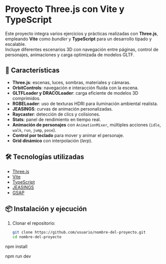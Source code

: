 # Proyecto Three.js con Vite y TypeScript

Este proyecto integra varios ejercicios y prácticas realizadas con **Three.js**, empleando **Vite** como *bundler* y **TypeScript** para un desarrollo tipado y escalable.  
Incluye diferentes escenarios 3D con navegación entre páginas, control de personajes, animaciones y carga optimizada de modelos GLTF.

## 🚀 Características

- **Three.js**: escenas, luces, sombras, materiales y cámaras.
- **OrbitControls**: navegación e interacción fluida con la escena.
- **GLTFLoader y DRACOLoader**: carga eficiente de modelos 3D comprimidos.
- **RGBELoader**: uso de texturas HDRI para iluminación ambiental realista.
- **JEASINGS**: curvas de animación personalizadas.
- **Raycaster**: detección de clics y colisiones.
- **Stats**: panel de rendimiento en tiempo real.
- **Animación de personajes** con `AnimationMixer`, múltiples acciones (`idle`, `walk`, `run`, `jump`, `pose`).
- **Control por teclado** para mover y animar el personaje.
- **Grid dinámico** con interpolación (*lerp*).


## 🛠 Tecnologías utilizadas

- [Three.js](https://threejs.org/)
- [Vite](https://vitejs.dev/)
- [TypeScript](https://www.typescriptlang.org/)
- [JEASINGS](https://www.npmjs.com/package/jeasings)
- [GSAP](https://greensock.com/gsap/) 

## 📦 Instalación y ejecución

1. Clonar el repositorio:
   ```bash
   git clone https://github.com/usuario/nombre-del-proyecto.git
   cd nombre-del-proyecto

npm install

npm run dev
